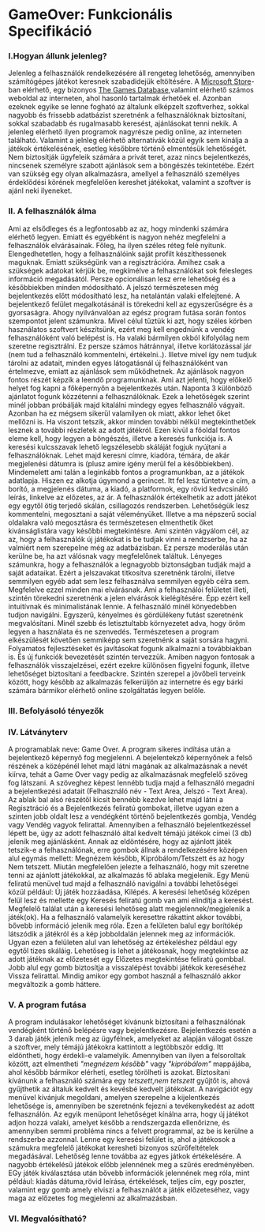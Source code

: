 # GameOver: Funkcionális Specifikáció

### I.Hogyan állunk jelenleg?

Jelenleg a felhasználók rendelkezésére áll rengeteg lehetőség, amennyiben
számítógépes játékot keresnek szabadidejük eltöltésére. A [Microsoft Store](https://www.microsoft.com/en-us/store/b/home)-ban
elérhető, egy bizonyos [The Games Database](https://www.microsoft.com/en-us/p/the-games-database/9nblggh6jhl9?activetab=pivot:overviewtab),valamint elérhető számos weboldal az interneten, ahol hasonló tartalmak
érhetőek el. Azonban ezeknek egyike se lenne fogható az általunk elképzelt
szoftverhez, sokkal nagyobb és frissebb adatbázist szeretnénk a felhasználóknak
biztosítani, sokkal szabadabb és rugalmasabb keresést, ajánlásokat tenni nekik.
A jelenleg elérhető ilyen programok nagyrésze pedig online, az interneten
található. Valamint a jelnleg elérhető alternatívák közül egyik sem kínálja
a játékok értékelésének, esetleg későbbre történő elmentésük lehetőségét.
Nem biztosítják ügyfeleik számára a privát teret, azaz nincs bejelentkezés,
nincsenek személyre szabott ajánlások sem a böngészés tekintetébe. Ezért
van szükség egy olyan alkalmazásra, amellyel a felhasználó személyes
érdeklődési körének megfelelően kereshet játékokat, valamint a szoftver is
ajánl neki ilyeneket.

### II. A felhasználók álma

Ami az elsődleges és a legfontosabb az az, hogy mindenki számára elérhető legyen. Emiatt és egyébként is nagyon nehéz megfelelni a felhasználók elvárásainak. Főleg, ha ilyen széles réteg felé nyitunk. Elengedhetetlen, hogy a felhasználóink saját profilt készíthessenek maguknak. Emiatt szükségünk van a regisztrációra. Amihez csak a szükségek adatokat kérjük be, megkímélve a felhasználókat sok felesleges információ megadásától. Persze opcionálisan lesz erre lehetőség és a későbbiekben minden módosítható. A jelszó természetesen még bejelentkezés előtt módosítható lesz, ha netalántán valaki elfelejtené. A bejelentkező felület megalkotásánál is törekedni kell az egyszerűségre és a gyorsaságra. Ahogy nyilvánvalóan az egész program futása során fontos szempontot jelent számunkra. Mivel célul tűztük ki azt, hogy széles körben használatos szoftvert készítsünk, ezért meg kell engednünk a vendég felhasználóként való belépést is. Ha valaki bármilyen okból kifolyólag nem szeretne regisztrálni. Ez persze számos hátránnyal, illetve korlátozással jár (nem tud a felhasználó kommentelni, értékelni..). Illetve mivel így nem tudjuk tárolni az adatait, minden egyes látogatásnál új felhasználóként van értelmezve, emiatt az ajánlások sem működhetnek. Az ajánlások nagyon fontos részét képzik a leendő programunknak. Ami azt jelenti, hogy előkelő helyet fog kapni a főképernyőn a bejelentkezés után. Naponta 3 különböző ajánlatot fogunk közzétenni a felhasználóknak. Ezek a lehetőségek szerint minél jobban próbálják majd kitalálni mindegy egyes felhasználó vágyait. Azonban ha ez mégsem sikerül valamilyen ok miatt, akkor lehet őket mellőzni is. Ha viszont tetszik, akkor minden további nélkül megtekinthetőek lesznek a további részletek az adott játékról. Ezen kívül a főoldal fontos eleme kell, hogy legyen a böngészés, illetve a keresés funkciója is. A keresési kulcsszavak lehető legszélesebb skáláját fogjuk nyújtani a felhasználóknak. Lehet majd keresni címre, kiadóra, témára, de akár megjelenési dátumra is (plusz amire igény merül fel a későbbiekben). Mindemelett ami talán a leginkább fontos a programunkban, az a játékok adatlapja. Hiszen ez alkotja úgymond a gerincet. Itt fel lesz tüntetve a cím, a borító, a megjelenés dátuma, a kiadó, a platformok, egy rövid kedvcsináló leírás, linkelve az előzetes, az ár. A felhasználók értékelhetik az adott játékot egy egytől ötig terjedő skálán, csillagozós rendszerben. Lehetőségük lesz kommentelni, megosztani a saját véleményüket. Illetve a ma népszerű social oldalakra való megosztásra és természetesen elmenthetik őket kivánságlistára vagy későbbi megtekintésre. Ami szintén vágyálom cél, az az, hogy a felhasználók új játékokat is be tudjak vinni a rendzserbe, ha az valmiért nem szerepelne még az adatbázisban. Ez persze moderálás után kerülne be, ha azt válósnak vagy megfelelőnek találtuk. Lényeges számunkra, hogy a felhasználók a legnagyobb biztonságban tudják majd a saját adataikat. Ezért a jelszavakat titkosítva szeretnénk tárolni, illetve semmilyen egyéb adat sem lesz felhasználva semmilyen egyéb célra sem. Megfelelve ezzel minden mai elvárásnak. Ami a felhasználói felületet illeti, szintén törekedni szeretnénk a jelen elvárások kielégítésére. Épp ezért kell intuitívnak és minimalistának lennie. A felhasználó minél könyedebben tudjon navigálni. Egyszerű, kényelmes és gördülékeny futást szeretnénk megvalósítani. Minél szebb és letisztultabb környezetet adva, hogy öröm legyen a használata és ne szenvedés. Természetesen a program elkészülését követően semmiképp sem szeretnénk a saját sorsára hagyni. Folyamatos fejlesztéseket és javításokat fogunk alkalmazni a továbbiakban is. És új funkciók bevezetését szintén tervezzük. Amiben nagyon fontosak a felhasználók visszajelzései, ezért ezekre különösen figyelni fogunk, illetve lehetőséget biztosítani a feedbackre. Szintén szerepel a jövőbeli terveink között, hogy később az alkalmazás felkerüljön az internetre és egy bárki számára bármikor elérhető online szolgáltatás legyen belőle.

### III. Befolyásoló tényezők

### IV. Látványterv

A programablak neve: Game Over. A program sikeres indítása után a bejelentkező 
képernyő fog megjelenni. A bejelentekző képernyőnek a felső részének a középénél
lehet majd látni magának az alkalmazásnak a nevét kiírva, tehát a Game Over vagy
pedig az alkalmazásnak megfelelő szöveg fog látszani. A szöveghez képest lennébb 
tudja majd a felhasználó megadni a bejelentkezési adatait (Felhasználó név - Text Area,
Jelszó - Text Area). Az ablak bal alsó részétől kicsit bennébb kezdve lehet majd látni
a Regisztráció és a Bejelentkezés feliratú gombokat, illetve ugyan ezen a szinten
jobb oldalt lesz a vendégként történő bejelentkezés gombja, Vendég vagy Vendég vagyok
felirattal. Amennyiben a felhasználó bejelentkezéssel lépett be, úgy az adott felhasználó
által kedvelt témájú játékok címei (3 db) jelenik meg ajánlásként. Annak az eldöntésére, hogy
az ajánlott játék tetszik-e a felhasználónak, erre gombok állnak a rendelkezésére középen alul
egymás mellett: Megnézem később, Kipróbálom/Tetszett és az hogy Nem tetszett. Miután 
megfelelően jelezte a felhasználó, hogy mit szeretne tenni az ajánlott játékokkal, 
az alkalmazás fő ablaka megjelenik. Egy Menü feliratú menüvel tud majd a felhasználó
navigálni a további lehetőségei közül például: Új játék hozzáadása, Kilépés. A keresési
lehetőség középen felül lesz és mellette egy Keresés feliratú gomb van ami elindítja
a keresést. Megfelelő találat után a keresési lehetőseg alatt megjelennek/megjelenik a játék(ok).
Ha a felhasználó valamelyik keresettre rákattint akkor további, bővebb információ jelenik meg
róla. Ezen a felületen balul egy borítókép látszódik a játékról és a kép jobboldalán 
jelennek meg az információk. Ugyan ezen a felületen alul van lehetőség az értékeléshez
például egy egytől tizes skáláig. Lehetőseg is lehet a játékosnak, hogy megtekintse az
adott játéknak az előzetesét egy Előzetes megtekintése feliratú gombbal. 
Jobb alul egy gomb biztosítja a visszalépést további játékok kereséséhez Vissza felirattal.
Mindig amikor egy gombot használ a felhasználó akkor megváltozik a gomb háttere.



### V. A program futása

A program indulásakor lehetőséget kívánunk biztosítani a felhasználónak
vendégként történő belépésre vagy bejelentkezésre. Bejelentkezés esetén
a 3 darab játék jelenik meg az ügyfélnek, amelyeket az alapján válogat 
össze a szoftver, mely témájú játékokra kattintott a legtöbbször eddig.
Itt eldöntheti, hogy érdekli-e valamelyik. Amennyiben van ilyen a felsoroltak
között, azt elmentheti *"megnézem később"*  vagy *"kipróbálom"* mappájába,
ahol később bármikor elérheti, esetleg törölheti is azokat. Biztosítani
kívánunk a felhasználó számára egy *tetszett*,*nem tetszett* gyűjtőt is,
ahová gyűjthetik az általuk kedvelt és kevésbé kedvelt játékokat. A navigációt
egy menüvel kívánjuk megoldani, amelyen szerepelne a kijelentkezés lehetősége is,
amennyiben be szeretnénk fejezni a tevékenykedést az adott felhasználón.
Az egyik menüpont lehetőséget kínálna arra, hogy új játékot adjon hozzá
valaki, amelyet később a rendszergazda ellenőrizne, és amennyiben semmi
probléma nincs a felvett programmal, az be is kerülne a rendszerbe azzonnal.
Lenne egy keresési felület is, ahol a játékosok a számukra megfelelő játékokat
keresheti bizonyos szűrőfeltételek megadásával. Lehetőség lenne továbba
az egyes játkok értékelésére. A nagyobb értékelésű játékok előbb jelennének
meg a szűrés eredményében. EGy játék kiválasztása után bővebb információk
jelennének meg róla, mint például: kiadás dátuma,rövid leírása, értékelések,
teljes cím, egy poszter, valamint egy gomb amely elviszi a felhasználót a
játék előzeteséhez, vagy maga az előzetes fog megjelenni az alkalmazásban.

### VI. Megvalósítható?